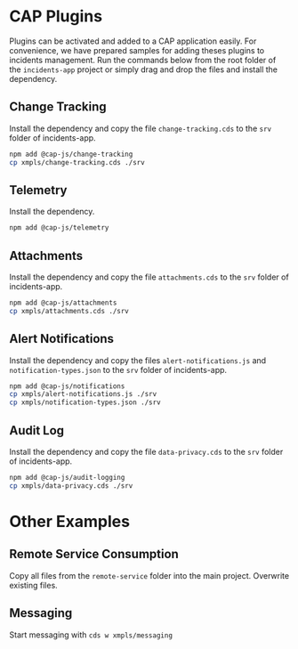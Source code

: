 # CAP Plugins

Plugins can be activated and added to a CAP application easily.
For convenience, we have prepared samples for adding theses plugins to incidents management.
Run the commands below from the root folder of the `incidents-app` project or simply drag and drop the files and install the dependency.

## Change Tracking

Install the dependency and copy the file `change-tracking.cds` to the `srv` folder of incidents-app.

```sh
npm add @cap-js/change-tracking
cp xmpls/change-tracking.cds ./srv
```

## Telemetry

Install the dependency.

```sh
npm add @cap-js/telemetry
```

## Attachments

Install the dependency and copy the file `attachments.cds` to the `srv` folder of incidents-app.

```sh
npm add @cap-js/attachments 
cp xmpls/attachments.cds ./srv
```

## Alert Notifications

Install the dependency and copy the files `alert-notifications.js` and `notification-types.json` to the `srv` folder of incidents-app.

```sh
npm add @cap-js/notifications
cp xmpls/alert-notifications.js ./srv
cp xmpls/notification-types.json ./srv
```

## Audit Log

Install the dependency and copy the file `data-privacy.cds` to the `srv` folder of incidents-app.

```sh
npm add @cap-js/audit-logging
cp xmpls/data-privacy.cds ./srv
```

# Other Examples

## Remote Service Consumption

Copy all files from the `remote-service` folder into the main project.
Overwrite existing files.

## Messaging

Start messaging with `cds w xmpls/messaging` 